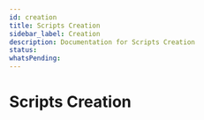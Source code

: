 ```yaml
---
id: creation
title: Scripts Creation
sidebar_label: Creation
description: Documentation for Scripts Creation
status: 
whatsPending: 
---
```


# Scripts Creation

